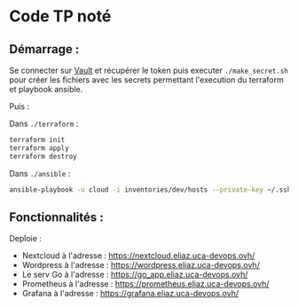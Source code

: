 # Code TP noté

## Démarrage :

Se connecter sur [Vault](https://vault.edu.forestier.re/) et récupérer le token puis executer `./make_secret.sh` pour créer les fichiers avec les secrets permettant l'execution du terraform et playbook ansible.

Puis :

Dans `./terraform` :

```bash
terraform init
terraform apply
terraform destroy
```

Dans `./ansible` :

```bash
ansible-playbook -u cloud -i inventories/dev/hosts --private-key ~/.ssh/id_rsa main.yml
```

## Fonctionnalités :

Deploie :

- Nextcloud à l'adresse : https://nextcloud.eliaz.uca-devops.ovh/
- Wordpress à l'adresse : https://wordpress.eliaz.uca-devops.ovh/
- Le serv Go à l'adresse : https://go_app.eliaz.uca-devops.ovh/
- Prometheus à l'adresse : https://prometheus.eliaz.uca-devops.ovh/
- Grafana à l'adresse : https://grafana.eliaz.uca-devops.ovh/

